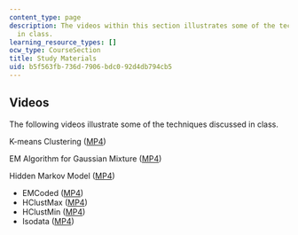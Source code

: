 ```yaml
---
content_type: page
description: The videos within this section illustrates some of the techniques discussed
  in class.
learning_resource_types: []
ocw_type: CourseSection
title: Study Materials
uid: b5f563fb-736d-7906-bdc0-92d4db794cb5
---
```


Videos
------

The following videos illustrate some of the techniques discussed in class.

K-means Clustering ([MP4](http://www.archive.org/download/MIT9.913F04/KMeans-220k.mp4))

EM Algorithm for Gaussian Mixture ([MP4](http://www.archive.org/download/MIT9.913F04/FMmix-220k.mp4))

Hidden Markov Model ([MP4](http://www.archive.org/download/MIT9.913F04/EMhmm-220k.mp4))

*   EMCoded ([MP4](http://www.archive.org/download/MIT9.913F04/EMCoded-220k.mp4))
*   HClustMax ([MP4](http://www.archive.org/download/MIT9.913F04/HClustMax-220k.mp4))
*   HClustMin ([MP4](http://www.archive.org/download/MIT9.913F04/HClustMin-220k.mp4))
*   Isodata ([MP4](http://www.archive.org/download/MIT9.913F04/Isodata-220k.mp4))